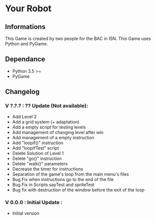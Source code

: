 # Your Robot

## Informations

This Game is created by two people for the BAC in ISN.
This Game uses Python and PyGame.

## Dependance

- Python 3.5 >=
- PyGame

## Changelog

### V ?.?.? : ?? Update (Not available):

- Add Level 2
- Add a grid system (+ adaptation)
- Add a empty script for testing levels
- Add management of changing level after win
- Add management of a empty instruction
- Add "loopif()" instruction
- Add "loopifTest" script
- Delete Solution of Level 1
- Delete "go()" instruction
- Delete "walk()" parameters
- Decrease the timer for instructions
- Separation of the game's loop from the main menu's files
- Bug Fix when instructions go to the end of the file
- Bug Fix in Scripts sayTest and spriteTest
- Bug fix with destruction of the window before the exit of the loop

### V 0.0.0 : Initial Update :

- Initial version